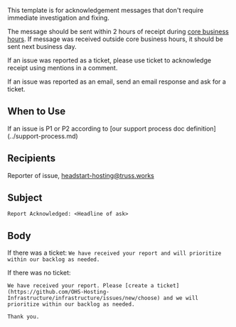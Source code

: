 This template is for acknowledgement messages that don't require immediate investigation and fixing.

The message should be sent within 2 hours of receipt during [core business hours](https://github.com/OHS-Hosting-Infrastructure/infrastructure/tree/main/docs/how-we-work#working-hours)<span class="x x-first x-last">.</span>
If message was received outside <span class="x x-first x-last">core</span> business hours, it should be sent next business day.

If an issue was reported as a ticket, please use ticket to acknowledge receipt using mentions in a comment.

If an issue was reported as an email, send an email response and ask for a ticket.

## When to Use
If an issue is P1 or P2 according to <span class="x x-first x-last">[our support process doc definition](../</span>support-process.md<span class="x x-first x-last">)</span>

## Recipients
Reporter of issue, headstart-hosting@truss.works

## Subject
`Report Acknowledged: <Headline of ask>`

## Body

If there was a ticket:
`We have received your report and will prioritize within our backlog as needed.`

If there was no ticket:
```
We have received your report. Please [create a ticket](https://github.com/OHS-Hosting-Infrastructure/infrastructure/issues/new/choose) and we will prioritize within our backlog as needed.

Thank you.
```
